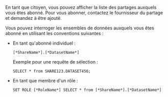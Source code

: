 En tant que citoyen, vous pouvez afficher la liste des partages auxquels vous êtes abonné. Pour vous abonner, contactez le fournisseur du partage et demandez à être ajouté.

Vous pouvez interroger les ensembles de données auxquels vous êtes abonné en utilisant les conventions suivantes :

-   En tant qu'abonné individuel :

        [*ShareName*].[*DatasetName*]

    Exemple pour une requête de sélection :

        SELECT * from SHARE123.DATASET456;

-   En tant que membre d'un rôle :

        SET ROLE [*RoleName*] SELECT * from [*ShareName*].[*DatasetName*]

